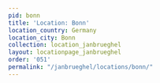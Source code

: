 ```yaml
---
pid: bonn
title: 'Location: Bonn'
location_country: Germany
location_city: Bonn
collection: location_janbrueghel
layout: locationpage_janbrueghel
order: '051'
permalink: "/janbrueghel/locations/bonn/"
---
```

